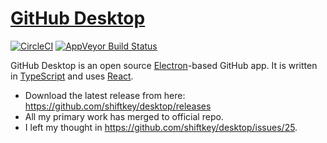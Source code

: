 # [GitHub Desktop](https://desktop.github.com)

[![CircleCI](https://circleci.com/gh/desktop/desktop.svg?style=svg)](https://circleci.com/gh/desktop/desktop) [![AppVeyor Build Status](https://ci.appveyor.com/api/projects/status/kstdl28ba3f7drbr/branch/master?svg=true)](https://ci.appveyor.com/project/github-windows/desktop/branch/master)

GitHub Desktop is an open source [Electron](https://electron.atom.io)-based
GitHub app. It is written in [TypeScript](http://www.typescriptlang.org) and
uses [React](https://facebook.github.io/react/).

* Download the latest release from here: https://github.com/shiftkey/desktop/releases
* All my primary work has merged to official repo.
* I left my thought in https://github.com/shiftkey/desktop/issues/25.
